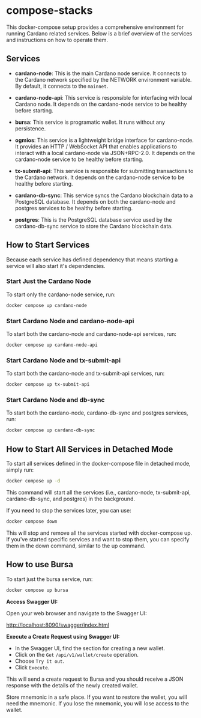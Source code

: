 # compose-stacks

This docker-compose setup provides a comprehensive environment for running Cardano related services. Below is a brief overview of the services and instructions on how to operate them.

## Services

- **cardano-node**: This is the main Cardano node service. It connects to the Cardano network specified by the NETWORK environment variable. By default, it connects to the `mainnet`.

- **cardano-node-api**: This service is responsible for interfacing with local Cardano node. It depends on the cardano-node service to be healthy before starting.

- **bursa**: This service is programatic wallet. It runs without any persistence.

- **ogmios**: This service is a lightweight bridge interface for cardano-node. It provides an HTTP / WebSocket API that enables applications to interact with a local cardano-node via JSON+RPC-2.0. It depends on the cardano-node service to be healthy before starting.

- **tx-submit-api**: This service is responsible for submitting transactions to the Cardano network. It depends on the cardano-node service to be healthy before starting.

- **cardano-db-sync**: This service syncs the Cardano blockchain data to a PostgreSQL database. It depends on both the cardano-node and postgres services to be healthy before starting.

- **postgres**: This is the PostgreSQL database service used by the cardano-db-sync service to store the Cardano blockchain data.

## How to Start Services

Because each service has defined dependency that means starting a service will also start it's dependencies.

### Start Just the Cardano Node

To start only the cardano-node service, run:

```bash
docker compose up cardano-node
```

### Start Cardano Node and cardano-node-api

To start both the cardano-node and cardano-node-api services, run:

```bash
docker compose up cardano-node-api
```

### Start Cardano Node and tx-submit-api

To start both the cardano-node and tx-submit-api services, run:

```bash
docker compose up tx-submit-api
```

### Start Cardano Node and db-sync

To start both the cardano-node, cardano-db-sync and postgres services, run:

```bash
docker compose up cardano-db-sync
```

## How to Start All Services in Detached Mode

To start all services defined in the docker-compose file in detached mode, simply run:

```bash
docker compose up -d
```

This command will start all the services (i.e., cardano-node, tx-submit-api, cardano-db-sync, and postgres) in the background.

If you need to stop the services later, you can use:

```bash
docker compose down
```

This will stop and remove all the services started with docker-compose up. If you've started specific services and want to stop them, you can specify them in the down command, similar to the up command.

## How to use Bursa

To start just the bursa service, run:

```bash
docker compose up bursa
```

**Access Swagger UI:**

Open your web browser and navigate to the Swagger UI:

<http://localhost:8090/swagger/index.html>

**Execute a Create Request using Swagger UI:**

- In the Swagger UI, find the section for creating a new wallet.
- Click on the `Get` `/api/v1/wallet/create` operation.
- Choose `Try it out`.
- Click `Execute`.

This will send a create request to Bursa and you should receive a JSON response with the details of the newly created wallet.

Store mnemonic in a safe place. If you want to restore the wallet, you will need the mnemonic. If you lose the mnemonic, you will lose access to the wallet.

